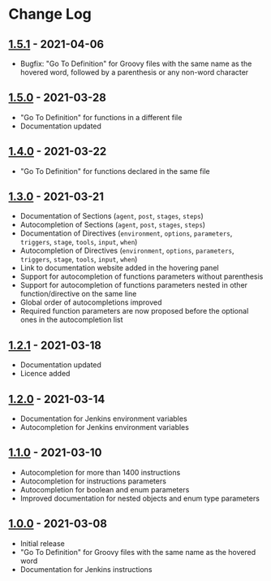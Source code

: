 # Change Log

## [1.5.1](https://github.com/Maarti/JenkinsDocExtension/releases/tag/1.5.1) - 2021-04-06

- Bugfix: "Go To Definition" for Groovy files with the same name as the hovered word, followed by a parenthesis or any non-word character

## [1.5.0](https://github.com/Maarti/JenkinsDocExtension/releases/tag/1.5.0) - 2021-03-28

- "Go To Definition" for functions in a different file
- Documentation updated

## [1.4.0](https://github.com/Maarti/JenkinsDocExtension/releases/tag/1.4.0) - 2021-03-22

- "Go To Definition" for functions declared in the same file

## [1.3.0](https://github.com/Maarti/JenkinsDocExtension/releases/tag/1.3.0) - 2021-03-21

- Documentation of Sections (`agent`, `post`, `stages`, `steps`)
- Autocompletion of Sections (`agent`, `post`, `stages`, `steps`)
- Documentation of Directives (`environment`, `options`, `parameters`, `triggers`, `stage`, `tools`, `input`, `when`)
- Autocompletion of Directives (`environment`, `options`, `parameters`, `triggers`, `stage`, `tools`, `input`, `when`)
- Link to documentation website added in the hovering panel
- Support for autocompletion of functions parameters without parenthesis
- Support for autocompletion of functions parameters nested in other function/directive on the same line
- Global order of autocompletions improved
- Required function parameters are now proposed before the optional ones in the autocompletion list

## [1.2.1](https://github.com/Maarti/JenkinsDocExtension/releases/tag/1.2.1) - 2021-03-18

- Documentation updated
- Licence added

## [1.2.0](https://github.com/Maarti/JenkinsDocExtension/releases/tag/1.2.0) - 2021-03-14

- Documentation for Jenkins environment variables
- Autocompletion for Jenkins environment variables

## [1.1.0](https://github.com/Maarti/JenkinsDocExtension/releases/tag/1.1.0) - 2021-03-10

- Autocompletion for more than 1400 instructions
- Autocompletion for instructions parameters
- Autocompletion for boolean and enum parameters
- Improved documentation for nested objects and enum type parameters

## [1.0.0](https://github.com/Maarti/JenkinsDocExtension/releases/tag/1.0.0) - 2021-03-08

- Initial release
- "Go To Definition" for Groovy files with the same name as the hovered word
- Documentation for Jenkins instructions
